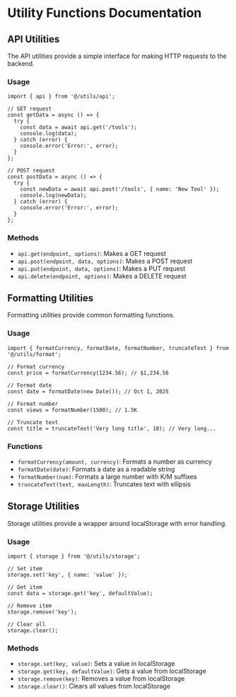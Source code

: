 # Utility Functions Documentation

## API Utilities

The API utilities provide a simple interface for making HTTP requests to the backend.

### Usage

```tsx
import { api } from '@/utils/api';

// GET request
const getData = async () => {
  try {
    const data = await api.get('/tools');
    console.log(data);
  } catch (error) {
    console.error('Error:', error);
  }
};

// POST request
const postData = async () => {
  try {
    const newData = await api.post('/tools', { name: 'New Tool' });
    console.log(newData);
  } catch (error) {
    console.error('Error:', error);
  }
};
```

### Methods

- `api.get(endpoint, options)`: Makes a GET request
- `api.post(endpoint, data, options)`: Makes a POST request
- `api.put(endpoint, data, options)`: Makes a PUT request
- `api.delete(endpoint, options)`: Makes a DELETE request

## Formatting Utilities

Formatting utilities provide common formatting functions.

### Usage

```tsx
import { formatCurrency, formatDate, formatNumber, truncateText } from '@/utils/format';

// Format currency
const price = formatCurrency(1234.56); // $1,234.56

// Format date
const date = formatDate(new Date()); // Oct 1, 2025

// Format number
const views = formatNumber(1500); // 1.5K

// Truncate text
const title = truncateText('Very long title', 10); // Very long...
```

### Functions

- `formatCurrency(amount, currency)`: Formats a number as currency
- `formatDate(date)`: Formats a date as a readable string
- `formatNumber(num)`: Formats a large number with K/M suffixes
- `truncateText(text, maxLength)`: Truncates text with ellipsis

## Storage Utilities

Storage utilities provide a wrapper around localStorage with error handling.

### Usage

```tsx
import { storage } from '@/utils/storage';

// Set item
storage.set('key', { name: 'value' });

// Get item
const data = storage.get('key', defaultValue);

// Remove item
storage.remove('key');

// Clear all
storage.clear();
```

### Methods

- `storage.set(key, value)`: Sets a value in localStorage
- `storage.get(key, defaultValue)`: Gets a value from localStorage
- `storage.remove(key)`: Removes a value from localStorage
- `storage.clear()`: Clears all values from localStorage